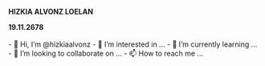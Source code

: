 <b>
  <P>HIZKIA ALVONZ LOELAN</p>
19.11.2678</b>

<br>
<br>
- 👋 Hi, I’m @hizkiaalvonz
- 👀 I’m interested in ...
- 🌱 I’m currently learning ...
- 💞️ I’m looking to collaborate on ...
- 📫 How to reach me ...

<!---
hizkiaalvonz/hizkiaalvonz is a ✨ special ✨ repository because its `README.md` (this file) appears on your GitHub profile.
You can click the Preview link to take a look at your changes.
--->


